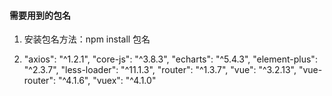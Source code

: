 
#### 需要用到的包名

1. 安装包名方法：npm install 包名

2. 
    "axios": "^1.2.1",
    "core-js": "^3.8.3",
    "echarts": "^5.4.3",
    "element-plus": "^2.3.7",
    "less-loader": "^11.1.3",
    "router": "^1.3.7",
    "vue": "^3.2.13",
    "vue-router": "^4.1.6",
    "vuex": "^4.1.0"





